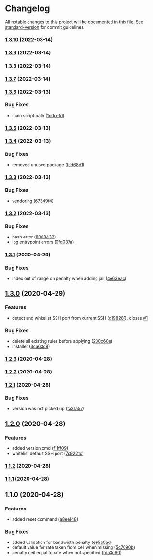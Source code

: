 # Changelog

All notable changes to this project will be documented in this file. See [standard-version](https://github.com/conventional-changelog/standard-version) for commit guidelines.

### [1.3.10](https://github.com/ciokan/shaper/compare/v1.3.9...v1.3.10) (2022-03-14)

### [1.3.9](https://github.com/ciokan/shaper/compare/v1.3.8...v1.3.9) (2022-03-14)

### [1.3.8](https://github.com/ciokan/shaper/compare/v1.3.7...v1.3.8) (2022-03-14)

### [1.3.7](https://github.com/ciokan/shaper/compare/v1.3.6...v1.3.7) (2022-03-14)

### [1.3.6](https://github.com/ciokan/shaper/compare/v1.3.5...v1.3.6) (2022-03-13)


### Bug Fixes

* main script path ([1c0cefd](https://github.com/ciokan/shaper/commit/1c0cefdf355ea602eaddf0df7338e38ddd2c6708))

### [1.3.5](https://github.com/ciokan/shaper/compare/v1.3.4...v1.3.5) (2022-03-13)

### [1.3.4](https://github.com/ciokan/shaper/compare/v1.3.3...v1.3.4) (2022-03-13)


### Bug Fixes

* removed unused package ([fdd68d1](https://github.com/ciokan/shaper/commit/fdd68d1fcb303b498faeb10233f0aad6f601d2e8))

### [1.3.3](https://github.com/ciokan/shaper/compare/v1.3.2...v1.3.3) (2022-03-13)


### Bug Fixes

* vendoring ([67349f4](https://github.com/ciokan/shaper/commit/67349f40b794cab303699eccc32e5a55639e9628))

### [1.3.2](https://github.com/ciokan/shaper/compare/v1.3.1...v1.3.2) (2022-03-13)


### Bug Fixes

* bash error ([8008432](https://github.com/ciokan/shaper/commit/800843273a83c536626445e8e542eef6f8fe35a0))
* log entrypoint errors ([0fd037a](https://github.com/ciokan/shaper/commit/0fd037afeb2e27d3f7fa8dd414f4724fcc03cc0e))

### [1.3.1](https://github.com/ciokan/shaper/compare/v1.3.0...v1.3.1) (2020-04-29)


### Bug Fixes

* index out of range on penalty when adding jail ([4e63eac](https://github.com/ciokan/shaper/commit/4e63eaccc6416ccc13e76182f17a43c97d05c428))

## [1.3.0](https://github.com/ciokan/shaper/compare/v1.2.3...v1.3.0) (2020-04-29)


### Features

* detect and whitelist SSH port from current SSH ([d198281](https://github.com/ciokan/shaper/commit/d198281c802f77ad8ff21c4d41a5ff5fb72c2582)), closes [#1](https://github.com/ciokan/shaper/issues/1)


### Bug Fixes

* delete all existing rules before applying ([230c60e](https://github.com/ciokan/shaper/commit/230c60ee4c2d2a83022675c91f9c7cc6e08fde97))
* installer ([3ca63c8](https://github.com/ciokan/shaper/commit/3ca63c8c24ae7e25dd82a63b9dc0bec3c4567a6e))

### [1.2.3](https://github.com/ciokan/shaper/compare/v1.2.2...v1.2.3) (2020-04-28)

### [1.2.2](https://github.com/ciokan/shaper/compare/v1.2.1...v1.2.2) (2020-04-28)

### [1.2.1](https://github.com/ciokan/shaper/compare/v1.2.0...v1.2.1) (2020-04-28)


### Bug Fixes

* version was not picked up ([fa31a57](https://github.com/ciokan/shaper/commit/fa31a57875695c186b5965979e07311e08b7058f))

## [1.2.0](https://github.com/ciokan/shaper/compare/v1.1.2...v1.2.0) (2020-04-28)


### Features

* added version cmd ([f11ff09](https://github.com/ciokan/shaper/commit/f11ff099f88e6ef79daacbc0e34099bb4e1eb70b))
* whitelist default SSH port ([7c9221c](https://github.com/ciokan/shaper/commit/7c9221c79b13d0fea02ff4f14bd7ab3cb631f5fb))

### [1.1.2](https://github.com/ciokan/shaper/compare/v1.1.1...v1.1.2) (2020-04-28)

### [1.1.1](https://github.com/ciokan/shaper/compare/v1.1.0...v1.1.1) (2020-04-28)

## 1.1.0 (2020-04-28)


### Features

* added reset command ([a8ee148](https://github.com/ciokan/shaper/commit/a8ee148d04c525a37e5d20389b808076463de76c))


### Bug Fixes

* added validation for bandwidth penalty ([e95a0ad](https://github.com/ciokan/shaper/commit/e95a0ad74f46d49b7f67213a6432bad04873907a))
* default value for rate taken from ceil when missing ([5c7090b](https://github.com/ciokan/shaper/commit/5c7090be2f8143575e0a73ec2b0c1adcd5418b2f))
* penalty ceil equal to rate when not specified ([fda3c60](https://github.com/ciokan/shaper/commit/fda3c602b7432c33632ce82d453c3d41c5b9de86))
